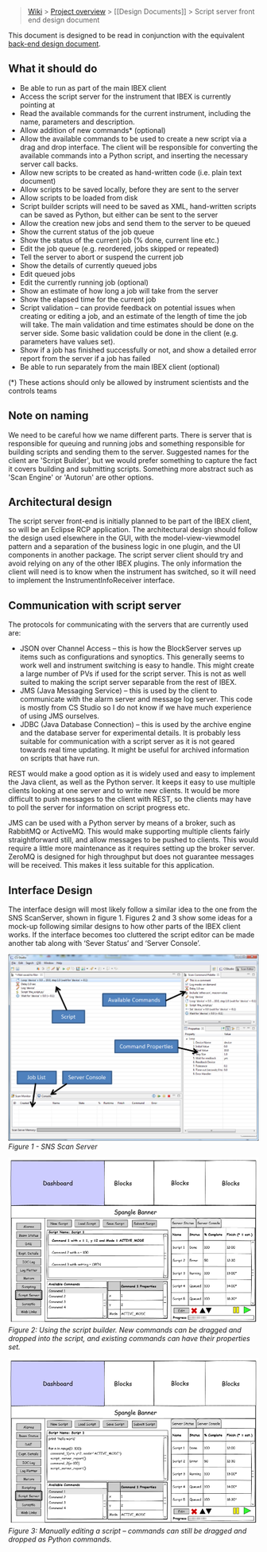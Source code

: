 > [Wiki](Home) > [Project overview](Project-Overview) > [[Design Documents]] > Script server front end design document

This document is designed to be read in conjunction with the equivalent [back-end design document](Script-Server-Back-End-Design-Document).

## What it should do

* Be able to run as part of the main IBEX client
* Access the script server for the instrument that IBEX is currently pointing at
* Read the available commands for the current instrument, including the name, parameters and description.
* Allow addition of new commands* (optional)
* Allow the available commands to be used to create a new script via a drag and drop interface. The client will be responsible for converting the available commands into a Python script, and inserting the necessary server call backs.
* Allow new scripts to be created as hand-written code (i.e. plain text document)
* Allow scripts to be saved locally, before they are sent to the server
* Allow scripts to be loaded from disk
* Script builder scripts will need to be saved as XML, hand-written scripts can be saved as Python, but either can be sent to the server
* Allow the creation new jobs and send them to the server to be queued
* Show the current status of the job queue
* Show the status of the current job (% done, current line etc.)
* Edit the job queue (e.g. reordered, jobs skipped or repeated)
* Tell the server to abort or suspend the current job
* Show the details of currently queued jobs
* Edit queued jobs
* Edit the currently running job (optional)
* Show an estimate of how long a job will take from the server
* Show the elapsed time for the current job
* Script validation – can provide feedback on potential issues when creating or editing a job, and an estimate of the length of time the job will take. The main validation and time estimates should be done on the server side. Some basic validation could be done in the client (e.g. parameters have values set).
* Show if a job has finished successfully or not, and show a detailed error report from the server if a job has failed
* Be able to run separately from the main IBEX client (optional)

(*) These actions should only be allowed by instrument scientists and the controls teams

## Note on naming

We need to be careful how we name different parts. There is server that is responsible for queuing and running jobs and something responsible for building scripts and sending them to the server. Suggested names for the client are 'Script Builder', but we would prefer something to capture the fact it covers building and submitting scripts. Something more abstract such as 'Scan Engine' or 'Autorun' are other options.

## Architectural design

The script server front-end is initially planned to be part of the IBEX client, so will be an Eclipse RCP application. The architectural design should follow the design used elsewhere in the GUI, with the model-view-viewmodel pattern and a separation of the business logic in one plugin, and the UI components in another package.
The script server client should try and avoid relying on any of the other IBEX plugins. The only information the client will need is to know when the instrument has switched, so it will need to implement the InstrumentInfoReceiver interface.

## Communication with script server
The protocols for communicating with the servers that are currently used are:
* JSON over Channel Access – this is how the BlockServer serves up items such as configurations and synoptics. This generally seems to work well and instrument switching is easy to handle. This might create a large number of PVs if used for the script server. This is not as well suited to making the script server separable from the rest of IBEX.
* JMS (Java Messaging Service) – this is used by the client to communicate with the alarm server and message log server. This code is mostly from CS Studio so I do not know if we have much experience of using JMS ourselves.
* JDBC (Java Database Connection) – this is used by the archive engine and the database server for experimental details. It is probably less suitable for communication with a script server as it is not geared towards real time updating. It might be useful for archived information on scripts that have run.

REST would make a good option as it is widely used and easy to implement the Java client, as well as the Python server. It keeps it easy to use multiple clients looking at one server and to write new clients. It would be more difficult to push messages to the client with REST, so the clients may have to poll the server for information on script progress etc.

JMS can be used with a Python server by means of a broker, such as RabbitMQ or ActiveMQ. This would make supporting multiple clients fairly straightforward still, and allow messages to be pushed to clients. This would require a little more maintenance as it requires setting up the broker server. ZeroMQ is designed for high throughput but does not guarantee messages will be received. This makes it less suitable for this application. 

## Interface Design

The interface design will most likely follow a similar idea to the one from the SNS ScanServer, shown in figure 1. Figures 2 and 3 show some ideas for a mock-up following similar designs to how other parts of the IBEX client works. If the interface becomes too cluttered the script editor can be made another tab along with ‘Sever Status’ and ‘Server Console’.

![SNS Scan Server](design_documents/images/Script-Server-Front-End-Design-Document/Scan_Server_Annotated.png)
*Figure 1 - SNS Scan Server*

![SNS Scan Server](design_documents/images/Script-Server-Front-End-Design-Document/Scan_Server_IBEX_mockup.png)
*Figure 2: Using the script builder. New commands can be dragged and dropped into the script, and existing commands can have their properties set.*

![SNS Scan Server](design_documents/images/Script-Server-Front-End-Design-Document/Scan_Server_IBEX_manual_edit_mockup.png)
*Figure 3: Manually editing a script – commands can still be dragged and dropped as Python commands.*